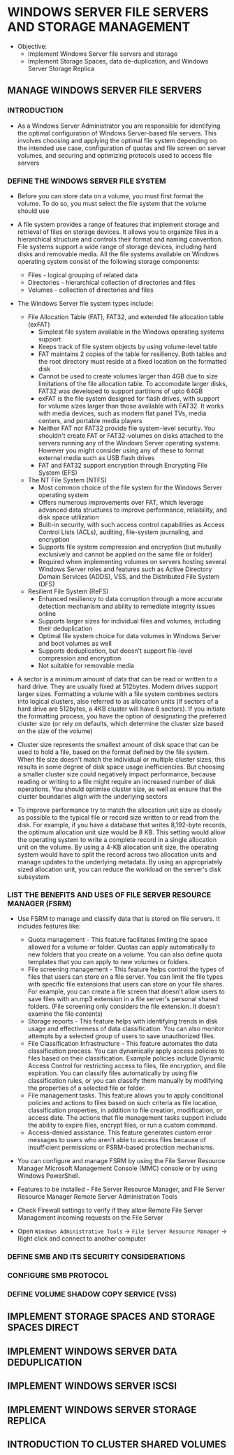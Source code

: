 # WINDOWS SERVER FILE SERVERS AND STORAGE MANAGEMENT

- Objective:
	- Implement Windows Server file servers and storage
	- Implement Storage Spaces, data de-duplication, and Windows Server Storage Replica

## MANAGE WINDOWS SERVER FILE SERVERS

### INTRODUCTION

- As a Windows Server Administrator you are responsible for identifying the optimal configuration of Windows Server-based file servers. This involves choosing and applying the optimal file system depending on the intended use case, configuration of quotas and file screen on server volumes, and securing and optimizing protocols used to access file servers

### DEFINE THE WINDOWS SERVER FILE SYSTEM

- Before you can store data on a volume, you must first format the volume. To do so, you must select the file system that the volume should use

- A file system provides a range of features that implement storage and retrieval of files on storage devices. It allows you to organize files in a hierarchical structure and controls their format and naming convention. File systems support a wide range of storage devices, including hard disks and removable media. All the file systems available on Windows operating system consist of the following storage components:
	- Files - logical grouping of related data
	- Directories - hierarchical collection of directories and files
	- Volumes - collection of directories and files

- The Windows Server file system types include:
	- File Allocation Table (FAT), FAT32, and extended file allocation table (exFAT)
		- Simplest file system available in the Windows operating systems support
		- Keeps track of file system objects by using volume-level table
		- FAT maintains 2 copies of the table for resiliency. Both tables and the root directory must reside at a fixed location on the formatted disk
		- Cannot be used to create volumes larger than 4GB due to size limitations of the file allocation table. To accomodate larger disks, FAT32 was developed to support partitions of upto 64GB
		- exFAT is the file system designed for flash drives, with support for volume sizes larger than those available with FAT32. It works with media devices, such as modern flat panel TVs, media centers, and portable media players
		- Neither FAT nor FAT32 provide file system-level security. You shouldn't create FAT or FAT32-volumes on disks attached to the servers running any of the Windows Server operating systems. However you might consider using any of these to format external media such as USB flash drives
		- FAT and FAT32 support encryption through Encrypting File System (EFS)
	- The NT File System (NTFS)
		- Most common choice of the file system for the Windows Server operating system
		- Offers numerous improvements over FAT, which leverage advanced data structures to improve performance, reliability, and disk space utilization
		- Built-in security, with such access control capabilities as Access Control Lists (ACLs), auditing, file-system journaling, and encryption
		- Supports file system compression and encryption (but mutually exclusively and cannot be applied on the same file or folder)
		- Required when implementing volumes on servers hosting several Windows Server roles and features such as Active Directory Domain Services (ADDS), VSS, and the Distributed File System (DFS)
	- Resilient File System (ReFS)
		- Enhanced resiliency to data corruption through a more accurate detection mechanism and ability to remediate integrity issues online
		- Supports larger sizes for individual files and volumes, including their deduplication
		- Optimal file system choice for data volumes in Windows Server and boot volumes as well
		- Supports deduplication, but doesn't support file-level compression and encryption
		- Not suitable for removable media
	
- A sector is a minimum amount of data that can be read or written to a hard drive. They are usually fixed at 512bytes. Modern drives support larger sizes. Formatting a volume with a file system combines sectors into logical clusters, also referred to as allocation units (if sectors of a hard drive are 512bytes, a 4KB cluster will have 8 sectors). If you initiate the formatting process, you have the option of designating the preferred cluster size (or rely on defaults, which determine the cluster size based on the size of the volume)
- Cluster size represents the smallest amount of disk space that can be used to hold a file, based on the format defined by the file system. When file size doesn't match the individual or multiple cluster sizes, this results in some degree of disk space usage inefficiencies. But choosing a smaller cluster size could negatively impact performance, because reading or writing to a file might require an increased number of disk operations. You should optimise cluster size, as well as ensure that the cluster boundaries align with the underlying sectors
- To improve performance try to match the allocation unit size as closely as possible to the typical file or record size written to or read from the disk. For example, if you have a database that writes 8,192-byte records, the optimum allocation unit size would be 8 KB. This setting would allow the operating system to write a complete record in a single allocation unit on the volume. By using a 4-KB allocation unit size, the operating system would have to split the record across two allocation units and manage updates to the underlying metadata. By using an appropriately sized allocation unit, you can reduce the workload on the server's disk subsystem.

### LIST THE BENEFITS AND USES OF FILE SERVER RESOURCE MANAGER (FSRM)

- Use FSRM to manage and classify data that is stored on file servers. It includes features like:
	- Quota management - This feature facilitates limiting the space allowed for a volume or folder. Quotas can apply automatically to new folders that you create on a volume. You can also define quota templates that you can apply to new volumes or folders.
	- File screening management - This feature helps control the types of files that users can store on a file server. You can limit the file types with specific file extensions that users can store on your file shares. For example, you can create a file screen that doesn't allow users to save files with an.mp3 extension in a file server's personal shared folders. (File screening only considers the file extension. It doesn't examine the file contents)
	- Storage reports - This feature helps with identifying trends in disk usage and effectiveness of data classification. You can also monitor attempts by a selected group of users to save unauthorized files.
	- File Classification Infrastructure - This feature automates the data classification process. You can dynamically apply access policies to files based on their classification. Example policies include Dynamic Access Control for restricting access to files, file encryption, and file expiration. You can classify files automatically by using file classification rules, or you can classify them manually by modifying the properties of a selected file or folder.
	- File management tasks. This feature allows you to apply conditional policies and actions to files based on such criteria as file location, classification properties, in addition to file creation, modification, or access date. The actions that file management tasks support include the ability to expire files, encrypt files, or run a custom command.
	- Access-denied assistance. This feature generates custom error messages to users who aren't able to access files because of insufficient permissions or FSRM-based protection mechanisms.

- You can configure and manage FSRM by using the File Server Resource Manager Microsoft Management Console (MMC) console or by using Windows PowerShell.

- Features to be installed - File Server Resource Manager, and File Server Resource Manager Remote Server Administration Tools
- Check Firewall settings to verify if they allow Remote File Server Management incoming requests on the File Server
- Open `Windows Administrative Tools` -> `File Server Resource Manager` -> Right click and connect to another computer


### DEFINE SMB AND ITS SECURITY CONSIDERATIONS

### CONFIGURE SMB PROTOCOL

### DEFINE VOLUME SHADOW COPY SERVICE (VSS)

## IMPLEMENT STORAGE SPACES AND STORAGE SPACES DIRECT

## IMPLEMENT WINDOWS SERVER DATA DEDUPLICATION

## IMPLEMENT WINDOWS SERVER ISCSI

## IMPLEMENT WINDOWS SERVER STORAGE REPLICA

## INTRODUCTION TO CLUSTER SHARED VOLUMES

